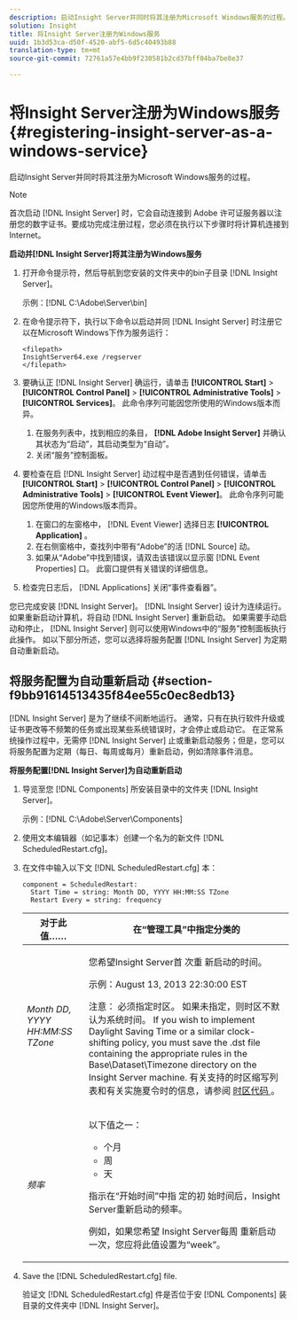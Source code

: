```yaml
---
description: 启动Insight Server并同时将其注册为Microsoft Windows服务的过程。
solution: Insight
title: 将Insight Server注册为Windows服务
uuid: 1b3d53ca-d50f-4520-abf5-6d5c40493b88
translation-type: tm+mt
source-git-commit: 72761a57e4bb9f230581b2cd37bff04ba7be8e37

---
```



# 将Insight Server注册为Windows服务{#registering-insight-server-as-a-windows-service}

启动Insight Server并同时将其注册为Microsoft Windows服务的过程。

>[!NOTE]
>
>首次启动 [!DNL Insight Server] 时，它会自动连接到 Adobe 许可证服务器以注册您的数字证书。要成功完成注册过程，您必须在执行以下步骤时将计算机连接到Internet。

**启动并[!DNL Insight Server]将其注册为Windows服务**

1. 打开命令提示符，然后导航到您安装的文件夹中的bin子目录 [!DNL Insight Server]。

   示例：[!DNL C:\Adobe\Server\bin]

1. 在命令提示符下，执行以下命令以启动并同 [!DNL Insight Server] 时注册它以在Microsoft Windows下作为服务运行：

   ```
   <filepath>
   InsightServer64.exe /regserver 
   </filepath>
   ```

1. 要确认正 [!DNL Insight Server] 确运行，请单击 **[!UICONTROL Start]** > **[!UICONTROL Control Panel]** > **[!UICONTROL Administrative Tools]** > **[!UICONTROL Services]**。 此命令序列可能因您所使用的Windows版本而异。

   1. 在服务列表中，找到相应的条目， **[!DNL Adobe Insight Server]** 并确认其状态为“启动”，其启动类型为“自动”。
   1. 关闭“服务”控制面板。

1. 要检查在启 [!DNL Insight Server] 动过程中是否遇到任何错误，请单击 **[!UICONTROL Start]** > **[!UICONTROL Control Panel]** > **[!UICONTROL Administrative Tools]** > **[!UICONTROL Event Viewer]**。 此命令序列可能因您所使用的Windows版本而异。

   1. 在窗口的左窗格中， [!DNL Event Viewer] 选择日志 **[!UICONTROL Application]** 。
   1. 在右侧窗格中，查找列中带有“Adobe”的活 [!DNL Source] 动。
   1. 如果从“Adobe”中找到错误，请双击该错误以显示窗 [!DNL Event Properties] 口。 此窗口提供有关错误的详细信息。

1. 检查完日志后， [!DNL Applications] 关闭“事件查看器”。

您已完成安装 [!DNL Insight Server]。 [!DNL Insight Server] 设计为连续运行。 如果重新启动计算机，将自动 [!DNL Insight Server] 重新启动。 如果需要手动启动和停止， [!DNL Insight Server] 则可以使用Windows中的“服务”控制面板执行此操作。 如以下部分所述，您可以选择将服务配置 [!DNL Insight Server] 为定期自动重新启动。

## 将服务配置为自动重新启动 {#section-f9bb91614513435f84ee55c0ec8edb13}

[!DNL Insight Server] 是为了继续不间断地运行。 通常，只有在执行软件升级或证书更改等不频繁的任务或出现某些系统错误时，才会停止或启动它。 在正常系统操作过程中，无需停 [!DNL Insight Server] 止或重新启动服务；但是，您可以将服务配置为定期（每日、每周或每月）重新启动，例如清除事件消息。

**将服务配置[!DNL Insight Server]为自动重新启动**

1. 导览至您 [!DNL Components] 所安装目录中的文件夹 [!DNL Insight Server]。

   示例：[!DNL C:\Adobe\Server\Components]

1. 使用文本编辑器（如记事本）创建一个名为的新文件 [!DNL ScheduledRestart.cfg]。
1. 在文件中输入以下文 [!DNL ScheduledRestart.cfg] 本：

   ```
   component = ScheduledRestart:  
     Start Time = string: Month DD, YYYY HH:MM:SS TZone 
     Restart Every = string: frequency
   ```

   <table id="table_AC05861E141E4928BE844C8611DEC43D"> 
    <thead> 
      <tr> 
      <th colname="col1" class="entry"> 对于此值…… </th> 
      <th colname="col2" class="entry"> 在“管理工具”中指定分类的 </th> 
      </tr> 
    </thead>
    <tbody> 
      <tr> 
      <td colname="col1"> <i>Month DD, YYYY HH:MM:SS TZone</i> </td> 
      <td colname="col2"> <p>您希望Insight Server首 <span class="keyword"> 次重 </span> 新启动的时间。 </p> <p>示例：August 13, 2013 22:30:00 EST </p> <p> <p>注意： 必须指定时区。 如果未指定，则时区不默认为系统时间。 If you wish to implement Daylight Saving Time or a similar clock-shifting policy, you must save the <span class="filepath"> .dst </span> file containing the appropriate rules in the Base\Dataset\Timezone directory on the <span class="keyword"> Insight Server </span> machine. 有关支持的时区缩写列表和有关实施夏令时的信息，请参阅 <a href="../../../../home/c-inst-svr/c-time-zn-cds.md#concept-eed5ba32d5d347cf94b76db83b29f211"> 时区代码 </a>。 </p> </p> </td> 
      </tr> 
      <tr> 
      <td colname="col1"> <i>频率</i> </td> 
      <td colname="col2"> <p>以下值之一： 
       <ul id="ul_C29A40CD8FBB4333B5FA1D9E7DAD35EC"> 
       <li id="li_9FE07DD30C524CBB81C8F7968E7C733E">个月 </li> 
       <li id="li_E5E1B97ED8FB43C0BDA496C620D24A4C">周 </li> 
       <li id="li_E6043B382FAE4B5D85CAADDFA60E4902">天 </li> 
       </ul> </p> <p>指示在“开始时间”中指 <span class="keyword"> 定的初 </span> 始时间后，Insight Server重新启动的频率。 </p> <p>例如，如果您希望 <span class="keyword"> Insight Server每周 </span> 重新启动一次，您应将此值设置为“week”。 </p> </td> 
      </tr> 
    </tbody> 
   </table>

1. Save the [!DNL ScheduledRestart.cfg] file.

   验证文 [!DNL ScheduledRestart.cfg] 件是否位于安 [!DNL Components] 装目录的文件夹中 [!DNL Insight Server]。
